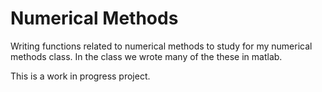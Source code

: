 # Numerical Methods

Writing functions related to numerical methods to study for my numerical methods class. In the class we wrote many of the these in matlab.

This is a work in progress project.
